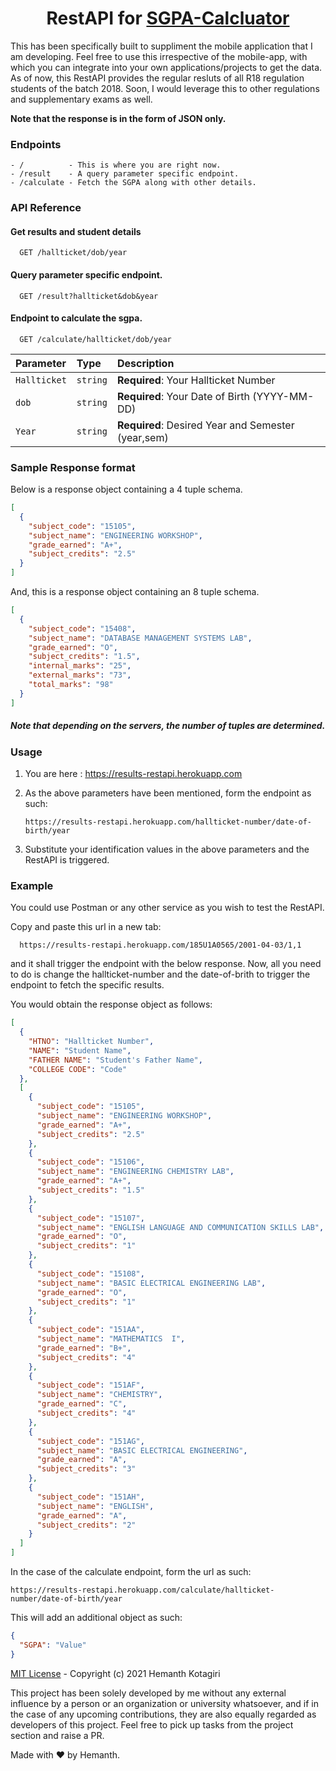 <h1 align="center">RestAPI for <a href="https://github.com/hemanth-kotagiri/sgpa-calculator" target="_blank">SGPA-Calcluator</a></h1>

This has been specifically built to suppliment the mobile application that I am
developing. Feel free to use this irrespective of the mobile-app, with which
you can integrate into your own applications/projects to get the data. As of
now, this RestAPI provides the regular resluts of all R18 regulation students of the
batch 2018. Soon, I would leverage this to other regulations and supplementary exams as well.

**Note that the response is in the form of JSON only.**

### Endpoints

```
- /          - This is where you are right now.
- /result    - A query parameter specific endpoint.
- /calculate - Fetch the SGPA along with other details.
```

### API Reference

#### Get results and student details

```http
  GET /hallticket/dob/year
```

#### Query parameter specific endpoint.

```http
  GET /result?hallticket&dob&year
```

#### Endpoint to calculate the sgpa.

```http
  GET /calculate/hallticket/dob/year
```

| Parameter    | Type     | Description                                        |
| :----------- | :------- | :------------------------------------------------- |
| `Hallticket` | `string` | **Required**: Your Hallticket Number               |
| `dob`        | `string` | **Required**: Your Date of Birth (YYYY-MM-DD)      |
| `Year`       | `string` | **Required**: Desired Year and Semester (year,sem) |

### Sample Response format

Below is a response object containing a 4 tuple schema.

```json
[
  {
    "subject_code": "15105",
    "subject_name": "ENGINEERING WORKSHOP",
    "grade_earned": "A+",
    "subject_credits": "2.5"
  }
]
```

And, this is a response object containing an 8 tuple schema.

```json
[
  {
    "subject_code": "15408",
    "subject_name": "DATABASE MANAGEMENT SYSTEMS LAB",
    "grade_earned": "O",
    "subject_credits": "1.5",
    "internal_marks": "25",
    "external_marks": "73",
    "total_marks": "98"
  }
]
```

##### Note that depending on the servers, the number of tuples are determined.

### Usage

1. You are here : https://results-restapi.herokuapp.com
2. As the above parameters have been mentioned, form the endpoint as such:

   ```
   https://results-restapi.herokuapp.com/hallticket-number/date-of-birth/year
   ```

3. Substitute your identification values in the above parameters and the
   RestAPI is triggered.

### Example

You could use Postman or any other service as you wish to test the RestAPI.

Copy and paste this url in a new tab:

```
  https://results-restapi.herokuapp.com/185U1A0565/2001-04-03/1,1
```

and it shall trigger the endpoint with the below response. Now, all you need to
do is change the hallticket-number and the date-of-brith to trigger the
endpoint to fetch the specific results.

You would obtain the response object as follows:

```json
[
  {
    "HTNO": "Hallticket Number",
    "NAME": "Student Name",
    "FATHER NAME": "Student's Father Name",
    "COLLEGE CODE": "Code"
  },
  [
    {
      "subject_code": "15105",
      "subject_name": "ENGINEERING WORKSHOP",
      "grade_earned": "A+",
      "subject_credits": "2.5"
    },
    {
      "subject_code": "15106",
      "subject_name": "ENGINEERING CHEMISTRY LAB",
      "grade_earned": "A+",
      "subject_credits": "1.5"
    },
    {
      "subject_code": "15107",
      "subject_name": "ENGLISH LANGUAGE AND COMMUNICATION SKILLS LAB",
      "grade_earned": "O",
      "subject_credits": "1"
    },
    {
      "subject_code": "15108",
      "subject_name": "BASIC ELECTRICAL ENGINEERING LAB",
      "grade_earned": "O",
      "subject_credits": "1"
    },
    {
      "subject_code": "151AA",
      "subject_name": "MATHEMATICS  I",
      "grade_earned": "B+",
      "subject_credits": "4"
    },
    {
      "subject_code": "151AF",
      "subject_name": "CHEMISTRY",
      "grade_earned": "C",
      "subject_credits": "4"
    },
    {
      "subject_code": "151AG",
      "subject_name": "BASIC ELECTRICAL ENGINEERING",
      "grade_earned": "A",
      "subject_credits": "3"
    },
    {
      "subject_code": "151AH",
      "subject_name": "ENGLISH",
      "grade_earned": "A",
      "subject_credits": "2"
    }
  ]
]
```

In the case of the calculate endpoint, form the url as such:

```
https://results-restapi.herokuapp.com/calculate/hallticket-number/date-of-birth/year
```

This will add an additional object as such:

```json
{
  "SGPA": "Value"
}
```

[MIT License](LICENSE) - Copyright (c) 2021 Hemanth Kotagiri

This project has been solely developed by me without any external influence by
a person or an organization or university whatsoever, and if in the case of any
upcoming contributions, they are also equally regarded as developers of this
project. Feel free to pick up tasks from the project section and raise a PR.

Made with ❤️ by Hemanth.
